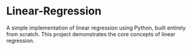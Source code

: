 # Linear-Regression
A simple implementation of linear regression using Python, built entirely from scratch. This project demonstrates the core concepts of linear regression.
